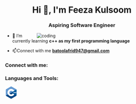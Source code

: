
<h1 align="center">Hi 👋, I'm Feeza Kulsoom</h1>
<h3 align="center">Aspiring Software Engineer</h3>
<img src="https://app.lottiefiles.com/share/66b62efa-67e8-4029-bab8-08f1d37d6016" align="right" alt="coding" width="400" >

- 🌱 I’m currently learning **c++ as my first programming language**

- 📫Connect with me **batoolafrid947@gmail.com**

<h3 align="left">Connect with me:</h3>
<p align="left">
</p>

<h3 align="left">Languages and Tools:</h3>
<p align="left"> <a href="https://www.w3schools.com/cpp/" target="_blank" rel="noreferrer"> <img src="https://raw.githubusercontent.com/devicons/devicon/master/icons/cplusplus/cplusplus-original.svg" alt="cplusplus" width="40" height="40"/> </a> </p>
